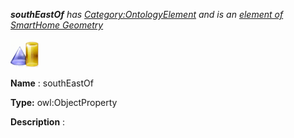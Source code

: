 ___southEastOf__ 
 has
 [Category:OntologyElement](../../Category/OntologyElement "Category:OntologyElement") 
 and is an
 [element of](../../Property/ElementOf "Property:ElementOf") 
[SmartHome Geometry](../../Submissions/SmartHome_Geometry "Submissions:SmartHome Geometry")_




  





[![ObjectProperty](../public/images/thumb/c/c3/ObjectProperty.gif/45px-ObjectProperty.gif)](../../Image/ObjectProperty.gif "ObjectProperty")


__Name__ 
 : southEastOf
 



__Type:__ 
 owl:ObjectProperty
 



__Description__ 
 :